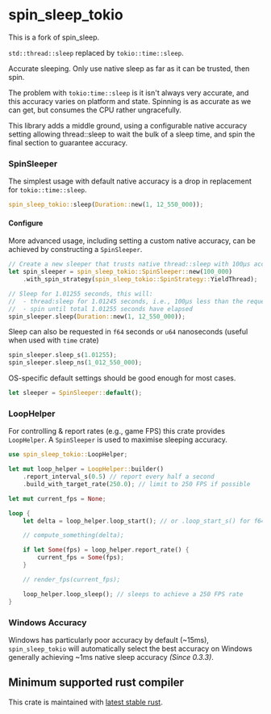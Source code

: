 # spin_sleep_tokio

This is a fork of spin_sleep.

`std::thread::sleep` replaced by `tokio::time::sleep`.

Accurate sleeping. Only use native sleep as far as it can be trusted, then spin.

The problem with `tokio:time::sleep` is it isn't always very accurate, and this accuracy varies
on platform and state. Spinning is as accurate as we can get, but consumes the CPU
rather ungracefully.

This library adds a middle ground, using a configurable native accuracy setting allowing
thread::sleep to wait the bulk of a sleep time, and spin the final section to guarantee
accuracy.

### SpinSleeper

The simplest usage with default native accuracy is a drop in replacement for `tokio::time::sleep`.

```rust
spin_sleep_tokio::sleep(Duration::new(1, 12_550_000));
```

#### Configure

More advanced usage, including setting a custom native accuracy, can be achieved by
constructing a `SpinSleeper`.

```rust
// Create a new sleeper that trusts native thread::sleep with 100μs accuracy
let spin_sleeper = spin_sleep_tokio::SpinSleeper::new(100_000)
    .with_spin_strategy(spin_sleep_tokio::SpinStrategy::YieldThread);

// Sleep for 1.01255 seconds, this will:
//  - thread:sleep for 1.01245 seconds, i.e., 100μs less than the requested duration
//  - spin until total 1.01255 seconds have elapsed
spin_sleeper.sleep(Duration::new(1, 12_550_000));
```

Sleep can also be requested in `f64` seconds or `u64` nanoseconds
(useful when used with `time` crate)

```rust
spin_sleeper.sleep_s(1.01255);
spin_sleeper.sleep_ns(1_012_550_000);
```

OS-specific default settings should be good enough for most cases.

```rust
let sleeper = SpinSleeper::default();
```

### LoopHelper

For controlling & report rates (e.g., game FPS) this crate provides `LoopHelper`. A `SpinSleeper` is used to maximise
sleeping accuracy.

```rust
use spin_sleep_tokio::LoopHelper;

let mut loop_helper = LoopHelper::builder()
    .report_interval_s(0.5) // report every half a second
    .build_with_target_rate(250.0); // limit to 250 FPS if possible

let mut current_fps = None;

loop {
    let delta = loop_helper.loop_start(); // or .loop_start_s() for f64 seconds

    // compute_something(delta);

    if let Some(fps) = loop_helper.report_rate() {
        current_fps = Some(fps);
    }

    // render_fps(current_fps);

    loop_helper.loop_sleep(); // sleeps to achieve a 250 FPS rate
}
```

### Windows Accuracy

Windows has particularly poor accuracy by default (~15ms), `spin_sleep_tokio` will automatically
select the best accuracy on Windows generally achieving ~1ms native sleep accuracy _(Since 0.3.3)_.

## Minimum supported rust compiler

This crate is maintained with [latest stable rust](https://gist.github.com/alexheretic/d1e98d8433b602e57f5d0a9637927e0c).
